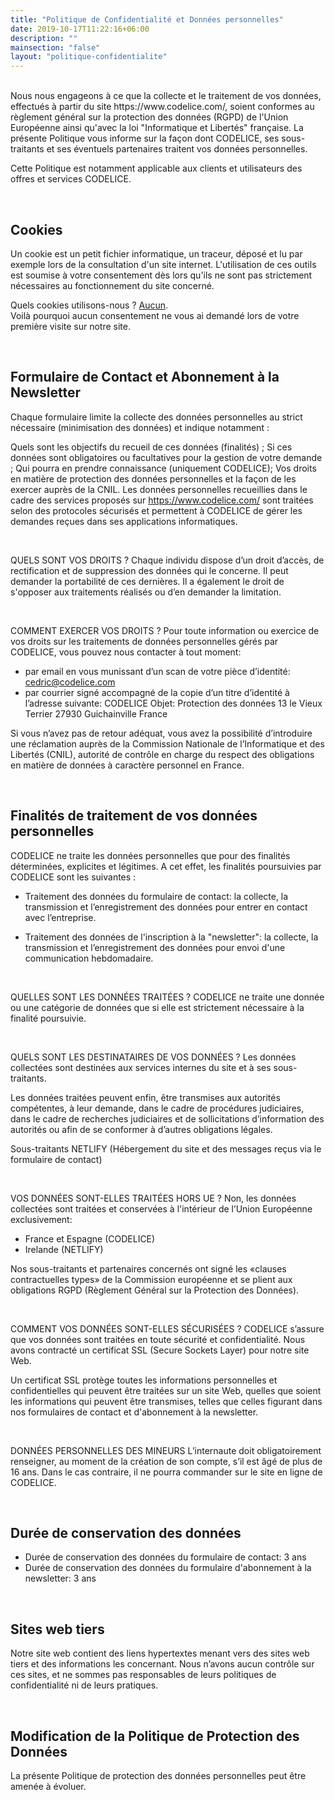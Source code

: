 ```yaml
---
title: "Politique de Confidentialité et Données personnelles"
date: 2019-10-17T11:22:16+06:00
description: ""
mainsection: "false"
layout: "politique-confidentialite"
---
```

<br>
Nous nous engageons à ce que la collecte et le traitement de vos données, effectués à partir du site https://www.codelice.com/, soient conformes au règlement général sur la protection des données (RGPD) de l'Union Européenne ainsi qu'avec la loi "Informatique et Libertés" française.
La présente Politique vous informe sur la façon dont CODELICE, ses sous-traitants et ses éventuels partenaires traitent vos données personnelles.

Cette Politique est notamment applicable aux clients et utilisateurs des offres et services CODELICE.

<br>

## Cookies

Un cookie est un petit fichier informatique, un traceur, déposé et lu par exemple lors de la consultation d'un site internet.
L'utilisation de ces outils est soumise à votre consentement dès lors qu'ils ne sont pas strictement nécessaires au fonctionnement du site concerné.

Quels cookies utilisons-nous ? <u>Aucun</u>.
<br>
Voilà pourquoi aucun consentement ne vous ai demandé lors de votre première visite sur notre site.

<br>

## Formulaire de Contact et Abonnement à la Newsletter

Chaque formulaire limite la collecte des données personnelles au strict nécessaire (minimisation des données) et indique notamment :

Quels sont les objectifs du recueil de ces données (finalités) ;
Si ces données sont obligatoires ou facultatives pour la gestion de votre demande ;
Qui pourra en prendre connaissance (uniquement CODELICE);
Vos droits en matière de protection des données personnelles et la façon de les exercer auprès de la CNIL.
Les données personnelles recueillies dans le cadre des services proposés sur https://www.codelice.com/ sont traitées selon des protocoles sécurisés et permettent à CODELICE de gérer les demandes reçues dans ses applications informatiques.

<br>

QUELS SONT VOS DROITS ?
Chaque individu dispose d’un droit d’accès, de rectification et de suppression des données qui le concerne. Il peut demander la portabilité de ces dernières. Il a également le droit de s'opposer aux traitements réalisés ou d’en demander la limitation.

<br>

COMMENT EXERCER VOS DROITS ?
Pour toute information ou exercice de vos droits sur les traitements de données personnelles gérés par CODELICE, vous pouvez nous contacter à tout moment:
- par email en vous munissant d’un scan de votre pièce d’identité:
cedric@codelice.com
- par courrier signé accompagné de la copie d’un titre d’identité à l’adresse suivante: 
CODELICE
Objet: Protection des données
13 le Vieux Terrier
27930 Guichainville
France

Si vous n’avez pas de retour adéquat, vous avez la possibilité d’introduire une réclamation auprès de la Commission Nationale de l’Informatique et des Libertés (CNIL), autorité de contrôle en charge du respect des obligations en matière de données à caractère personnel en France.

<br>

## Finalités de traitement de vos données personnelles

CODELICE ne traite les données personnelles que pour des finalités déterminées, explicites et légitimes. A cet effet, les finalités poursuivies par CODELICE sont les suivantes :

- Traitement des données du formulaire de contact: la collecte, la transmission et l’enregistrement des données pour entrer en contact avec l’entreprise.

- Traitement des données de l'inscription à la "newsletter": la collecte, la transmission et l’enregistrement des données pour envoi d'une communication hebdomadaire.

<br>

QUELLES SONT LES DONNÉES TRAITÉES ?
CODELICE ne traite une donnée ou une catégorie de données que si elle est strictement nécessaire à la finalité poursuivie. 

<br>

QUELS SONT LES DESTINATAIRES DE VOS DONNÉES ?
Les données collectées sont destinées aux services internes du site et à ses sous-traitants.

Les données traitées peuvent enfin, être transmises aux autorités compétentes, à leur demande, dans le cadre de procédures judiciaires, dans le cadre de recherches judiciaires et de sollicitations d’information des autorités ou afin de se conformer à d’autres obligations légales.

Sous-traitants
NETLIFY (Hébergement du site et des messages reçus via le formulaire de contact)

<br>

VOS DONNÉES SONT-ELLES TRAITÉES HORS UE ?
Non, les données collectées sont traitées et conservées à l'intérieur de l’Union Européenne exclusivement:
- France et Espagne (CODELICE)
- Irelande (NETLIFY)

Nos sous-traitants et partenaires concernés ont signé les «clauses contractuelles types» de la Commission européenne et se plient aux obligations RGPD (Règlement Général sur la Protection des Données).

<br>

COMMENT VOS DONNÉES SONT-ELLES SÉCURISÉES ?
CODELICE s’assure que vos données sont traitées en toute sécurité et confidentialité.
Nous avons contracté un certificat SSL (Secure Sockets Layer) pour notre site Web.

Un certificat SSL protège toutes les informations personnelles et confidentielles qui peuvent être traitées sur un site Web, quelles que soient les informations qui peuvent être transmises, telles que celles figurant dans nos formulaires de contact et d'abonnement à la newsletter.

<br>

DONNÉES PERSONNELLES DES MINEURS
L’internaute doit obligatoirement renseigner, au moment de la création de son compte, s’il est âgé de plus de 16 ans. Dans le cas contraire, il ne pourra commander sur le site en ligne de CODELICE.

<br>

## Durée de conservation des données
- Durée de conservation des données du formulaire de contact: 3 ans
- Durée de conservation des données du formulaire d'abonnement à la newsletter: 3 ans

<br>

## Sites web tiers
Notre site web contient des liens hypertextes menant vers des sites web tiers et des informations les concernant. Nous n’avons aucun contrôle sur ces sites, et ne sommes pas responsables de leurs politiques de confidentialité ni de leurs pratiques.

<br>

## Modification de la Politique de Protection des Données
La présente Politique de protection des données personnelles peut être amenée à évoluer.